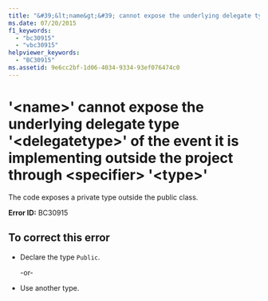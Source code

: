 ```yaml
---
title: "&#39;&lt;name&gt;&#39; cannot expose the underlying delegate type &#39;&lt;delegatetype&gt;&#39; of the event it is implementing outside the project through &lt;specifier&gt; &#39;&lt;type&gt;&#39;"
ms.date: 07/20/2015
f1_keywords: 
  - "bc30915"
  - "vbc30915"
helpviewer_keywords: 
  - "BC30915"
ms.assetid: 9e6cc2bf-1d06-4034-9334-93ef076474c0
---
```

# &#39;&lt;name&gt;&#39; cannot expose the underlying delegate type &#39;&lt;delegatetype&gt;&#39; of the event it is implementing outside the project through &lt;specifier&gt; &#39;&lt;type&gt;&#39;
The code exposes a private type outside the public class.  
  
 **Error ID:** BC30915  
  
## To correct this error  
  
-   Declare the type `Public`.  
  
     -or-  
  
-   Use another type.